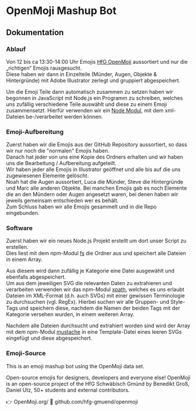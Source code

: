 # OpenMoji Mashup Bot

## Dokumentation
 
### Ablauf
Von 12 bis ca 13:30-14:00 Uhr Emojis [HfG OpenMoji](#emoji-source) aussortiert und nur die „richtigen“ Emojis rausgesucht.  
Diese haben wir dann in Einzelteile (Münder, Augen, Objekte & Hintergründe) mit Adobe Illustrator zerlegt und gruppiert abgespeichert.

Um die Emoji Teile dann automatisch zusammen zu setzen haben wir begonnen in JavaScript mit Node.js ein Programm zu schreiben,
welches uns zufällig verschiedene Teile auswählt und diese zu einem Emoji zusammensetzt.
Hierfür verwenden wir ein [Node Modul](https://www.npmjs.com/package/xpath), mit dem xml-Dateien be-/verarbeitet werden können.

### Emoji-Aufbereitung
Zuerst haben wir die Emojis aus der GitHub Repository aussortiert, so dass wir nur noch die "normalen" Emojis haben.   
Danach hat jeder von uns eine Kopie des Ordners erhalten und wir haben uns die Bearbeitung / Aufbereitung aufgeteilt.  
Wir haben jeder alle Emojis in Illustrator geöffnet und alle bis auf die uns zugewiesenen Elemente gelöscht.  
Noah hat die Augen aussortiert, Luca die Münder, Steve die Hintergründe und Marc alle anderen Objekte.
Bei manchen Emojis gab es noch Elemente die an den Mündern oder Augen angesetzt waren, bei denen haben wir jeweils gemeinsam entschieden wer es behält.  
Zum Schluss haben wir alle Emojis gesammelt und in die Repo eingebunden.

### Software
Zuerst haben wir ein neues Node.js Projekt erstellt um dort unser Script zu erstellen.  
Dies liest mit dem npm-Modul [fs](https://www.npmjs.com/package/fs) die Ordner aus und speichert alle Dateien in einem Array.

Aus diesem wird dann zufällig je Kategorie eine Datei ausgewählt und ebenfalls abgespeichert.  
Um aus dem jeweiligen SVG die relevanten Daten zu extrahieren und verarbeiten verwenden wir das npm-Modul [xpath](https://www.npmjs.com/package/xpath),
welches es uns erlaubt Dateien im XML-Format (d.h. auch SVGs) mit einer gewissen Terminologie zu durchsuchen (vgl. RegEx).
Hierbei suchen wir alle Gruppen- und Style-Tags und speichern diese, nachdem die Namen der beiden Tags mit der Kategorie versehen wurden, in einem weiteren Array.  

Nachdem alle Dateien durchsucht und extrahiert worden sind wird der Array mit dem npm-Modul [mustache](https://www.npmjs.com/package/mustache) in eine Template-Datei
eines leeren SVGs eingefügt und diese abgespeichert.



### Emoji-Source
This is an emoji mashup bot using the OpenMoji data set.

Open-source emojis for designers, developers and everyone else! OpenMoji is an open-source project of the HfG Schwäbisch Gmünd by Benedikt Groß, Daniel Utz, 50+ students and external contributors.

👉 OpenMoji.org/
🐙 github.com/hfg-gmuend/openmoji
